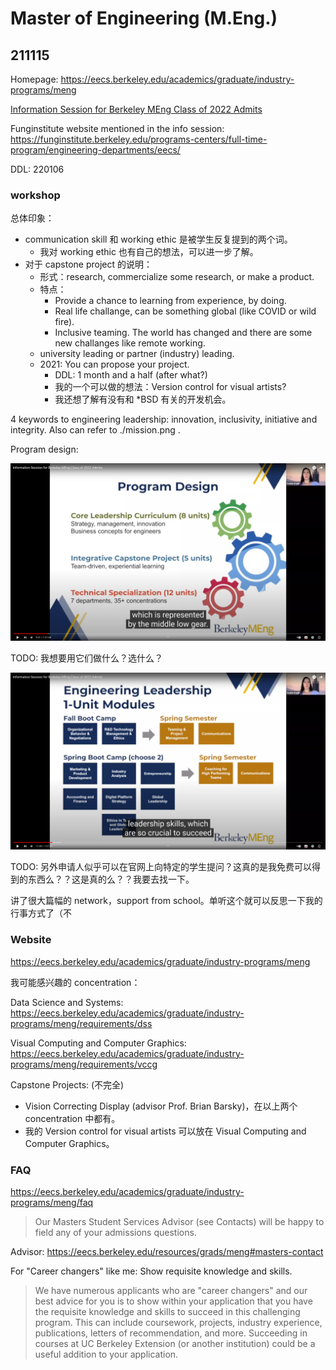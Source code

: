 Master of Engineering (M.Eng.)
==============================

## 211115

Homepage: https://eecs.berkeley.edu/academics/graduate/industry-programs/meng

[Information Session for Berkeley MEng Class of 2022 Admits](https://www.youtube.com/watch?v=0Biqfl1Dzw4)

Funginstitute website mentioned in the info session: https://funginstitute.berkeley.edu/programs-centers/full-time-program/engineering-departments/eecs/

DDL: 220106

### workshop

总体印象：
- communication skill 和 working ethic 是被学生反复提到的两个词。
  - 我对 working ethic 也有自己的想法，可以进一步了解。
- 对于 capstone project 的说明：
  - 形式：research, commercialize some research, or make a product.
  - 特点：
    - Provide a chance to learning from experience, by doing.
    - Real life challange, can be something global (like COVID or wild fire).
    - Inclusive teaming. The world has changed and there are some new challanges like remote working.
  - university leading or partner (industry) leading.
  - 2021: You can propose your project.
    - DDL: 1 month and a half (after what?)
    - 我的一个可以做的想法：Version control for visual artists?
    - 我还想了解有没有和 \*BSD 有关的开发机会。

4 keywords to engineering leadership: innovation, inclusivity, initiative and integrity. Also can refer to ./mission.png .

Program design:

![program design](program-design.png)

TODO: 我想要用它们做什么？选什么？

![modules](engineering-leadership.png)

TODO: 另外申请人似乎可以在官网上向特定的学生提问？这真的是我免费可以得到的东西么？？这是真的么？？我要去找一下。

讲了很大篇幅的 network，support from school。单听这个就可以反思一下我的行事方式了（不

### Website

https://eecs.berkeley.edu/academics/graduate/industry-programs/meng

我可能感兴趣的 concentration：

Data Science and Systems: https://eecs.berkeley.edu/academics/graduate/industry-programs/meng/requirements/dss

Visual Computing and Computer Graphics: https://eecs.berkeley.edu/academics/graduate/industry-programs/meng/requirements/vccg

Capstone Projects: (不完全)
- Vision Correcting Display (advisor Prof. Brian Barsky)，在以上两个 concentration 中都有。
- 我的 Version control for visual artists 可以放在 Visual Computing and Computer Graphics。


### FAQ

https://eecs.berkeley.edu/academics/graduate/industry-programs/meng/faq

> Our Masters Student Services Advisor (see Contacts) will be happy to field any of your admissions questions.

Advisor: https://eecs.berkeley.edu/resources/grads/meng#masters-contact

For "Career changers" like me: Show requisite knowledge and skills.

> We have numerous applicants who are "career changers" and our best advice for you is to show within your application that you have the requisite knowledge and skills to succeed in this challenging program. This can include coursework, projects, industry experience, publications, letters of recommendation, and more. Succeeding in courses at UC Berkeley Extension (or another institution) could be a useful addition to your application.

